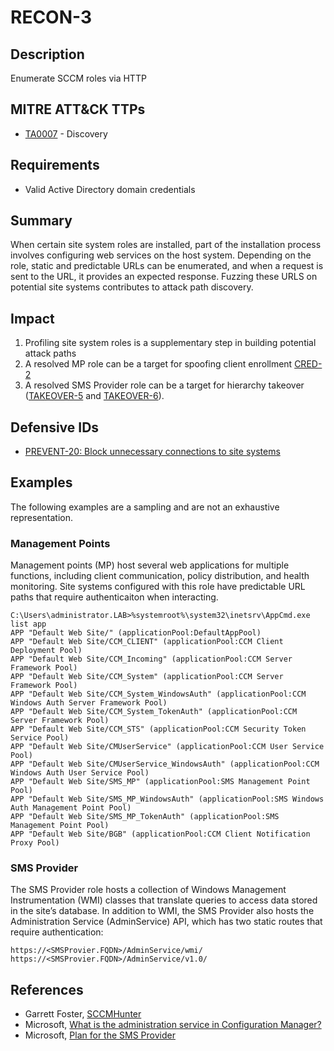 # RECON-3

## Description
Enumerate SCCM roles via HTTP

## MITRE ATT&CK TTPs
- [TA0007](https://attack.mitre.org/tactics/TA0007/) - Discovery

## Requirements
- Valid Active Directory domain credentials

## Summary
When certain site system roles are installed, part of the installation process involves configuring web services on the host system. Depending on the role, static and predictable URLs can be enumerated, and when a request is sent to the URL, it provides an expected response. Fuzzing these URLS on potential site systems contributes to attack path discovery. 

## Impact
1. Profiling site system roles is a supplementary step in building potential attack paths
2. A resolved MP role can be a target for spoofing client enrollment [CRED-2](../../CRED/CRED-2/cred-2_description.md)
3. A resolved SMS Provider role can be a target for hierarchy takeover ([TAKEOVER-5](../../TAKEOVER/TAKEOVER-5/takeover-5_description.md) and [TAKEOVER-6](../../TAKEOVER/TAKEOVER-6/takeover-6_description.md)).

## Defensive IDs
- [PREVENT-20: Block unnecessary connections to site systems](../../../defense-techniques/PREVENT/PREVENT-20/prevent-20_description.md)

## Examples
The following examples are a sampling and are not an exhaustive representation.

### Management Points
Management points (MP) host several web applications for multiple functions, including client communication, policy distribution, and health monitoring. Site systems configured with this role have predictable URL paths that require authenticaiton when interacting.  

```
C:\Users\administrator.LAB>%systemroot%\system32\inetsrv\AppCmd.exe list app
APP "Default Web Site/" (applicationPool:DefaultAppPool)
APP "Default Web Site/CCM_CLIENT" (applicationPool:CCM Client Deployment Pool)
APP "Default Web Site/CCM_Incoming" (applicationPool:CCM Server Framework Pool)
APP "Default Web Site/CCM_System" (applicationPool:CCM Server Framework Pool)
APP "Default Web Site/CCM_System_WindowsAuth" (applicationPool:CCM Windows Auth Server Framework Pool)
APP "Default Web Site/CCM_System_TokenAuth" (applicationPool:CCM Server Framework Pool)
APP "Default Web Site/CCM_STS" (applicationPool:CCM Security Token Service Pool)
APP "Default Web Site/CMUserService" (applicationPool:CCM User Service Pool)
APP "Default Web Site/CMUserService_WindowsAuth" (applicationPool:CCM Windows Auth User Service Pool)
APP "Default Web Site/SMS_MP" (applicationPool:SMS Management Point Pool)
APP "Default Web Site/SMS_MP_WindowsAuth" (applicationPool:SMS Windows Auth Management Point Pool)
APP "Default Web Site/SMS_MP_TokenAuth" (applicationPool:SMS Management Point Pool)
APP "Default Web Site/BGB" (applicationPool:CCM Client Notification Proxy Pool)
```

### SMS Provider
 The SMS Provider role hosts a collection of Windows Management Instrumentation (WMI) classes that translate queries to access data stored in the site’s database. In addition to WMI, the SMS Provider also hosts the Administration Service (AdminService) API, which has two static routes that require authentication:

 ```
https://<SMSProvier.FQDN>/AdminService/wmi/
https://<SMSProvier.FQDN>/AdminService/v1.0/
 ```

## References
- Garrett Foster, [SCCMHunter](https://github.com/garrettfoster13/sccmhunter)
- Microsoft, [What is the administration service in Configuration Manager?](https://learn.microsoft.com/en-us/mem/configmgr/develop/adminservice/overview)
- Microsoft, [Plan for the SMS Provider](https://learn.microsoft.com/en-us/mem/configmgr/core/plan-design/hierarchy/plan-for-the-sms-provider)
